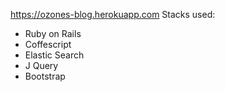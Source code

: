 https://ozones-blog.herokuapp.com
Stacks used:
- Ruby on Rails
- Coffescript
- Elastic Search
- J Query
- Bootstrap
